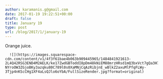 ```yaml
---
author: karamanis.g@gmail.com
date: 2017-01-19 19:22:51+00:00
draft: false
title: January 19
type: post
url: /blog/2017/1/january-19
---
```


Orange juice.  


  
      ![](https://images.squarespace-cdn.com/content/v1/4f3f61bae4b063b909445965/1484841921613-2L4Q42RSG3END4M2AELK/ke17ZwdGBToddI8pDm48kNiEM88mrzHRsd1mQ3bxVct7gQa3H78H3Y0txjaiv_0fDoOvxcdMmMKkDsyUqMSsMWxHk725yiiHCCLfrh8O1z4YTzHvnKhyp6Da-NYroOW3ZGjoBKy3azqku80C789l0s0XaMNjCqAzRibjnE_wBlkZ2axuMlPfqFLWy-3Tjp4nKScCHg1XF4aLsQJlo6oYbA/FullSizeRender.jpg?format=original)

